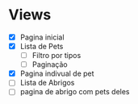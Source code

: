 # Views
- [x] Pagina inicial
- [x] Lista de Pets
    - [ ] Filtro por tipos
    - [ ] Paginação
- [x] Pagina indivual de pet
- [ ] Lista de Abrigos
- [ ] pagina de abrigo com pets deles 
